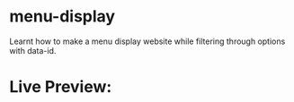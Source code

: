 # menu-display
Learnt how to make a menu display website while filtering through options with data-id.

# Live Preview:
